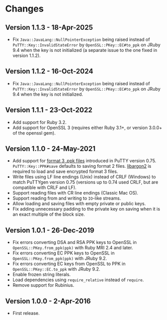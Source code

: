 # Changes #

## Version 1.1.3 - 18-Apr-2025 ##

* Fix `Java::JavaLang::NullPointerException` being raised instead of
  `PuTTY::Key::InvalidStateError` by `OpenSSL::PKey::EC#to_ppk` on JRuby 9.4
  when the key is not initialized (a separate issue to the one fixed in version
  1.1.2).


## Version 1.1.2 - 16-Oct-2024 ##

* Fix `Java::JavaLang::NullPointerException` being raised instead of
  `PuTTY::Key::InvalidStateError` by `OpenSSL::PKey::EC#to_ppk` on JRuby 9.4
  when the key is not initialized.


## Version 1.1.1 - 23-Oct-2022 ##

* Add support for Ruby 3.2.
* Add support for OpenSSL 3 (requires either Ruby 3.1+, or version 3.0.0+ of the
  openssl gem).


## Version 1.1.0 - 24-May-2021 ##

* Add support for [format 3 .ppk files](https://www.chiark.greenend.org.uk/~sgtatham/putty/wishlist/ppk3.html)
  introduced in PuTTY version 0.75. `PuTTY::Key::PPK#save` defaults to saving
  format 2 files. [libargon2](https://github.com/P-H-C/phc-winner-argon2) is
  required to load and save encrypted format 3 files.
* Write files using LF line endings (Unix) instead of CRLF (Windows) to match
  PuTTYgen version 0.75 (versions up to 0.74 used CRLF, but are compatible with
  CRLF and LF).
* Support reading files with CR line endings (Classic Mac OS).
* Support reading from and writing to `IO`-like streams.
* Allow loading and saving files with empty private or public keys.
* Fix adding unnecessary padding to the private key on saving when it is an
  exact multiple of the block size.


## Version 1.0.1 - 26-Dec-2019 ##

* Fix errors converting DSA and RSA PPK keys to OpenSSL in
  `OpenSSL::PKey.from_ppk(ppk)` with Ruby MRI 2.4 and later.
* Fix errors converting EC PPK keys to OpenSSL in
  `OpenSSL::PKey.from_ppk(ppk)` with JRuby 9.2.
* Fix errors converting EC keys from OpenSSL to PPK in
  `OpenSSL::PKey::EC.to_ppk` with JRuby 9.2.
* Enable frozen string literals.
* Load dependencies using `require_relative` instead of `require`.
* Remove support for Rubinius.


## Version 1.0.0 - 2-Apr-2016 ##

* First release.
